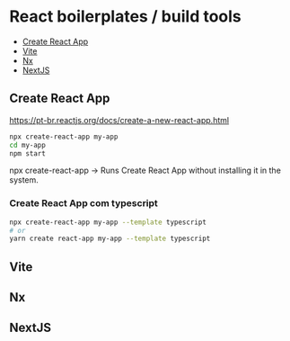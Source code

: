 
# React boilerplates / build tools
- [Create React App](#Create%React%App)
- [Vite](#Vite)
- [Nx](#Nx)
- [NextJS](#NextJS)


## Create React App
https://pt-br.reactjs.org/docs/create-a-new-react-app.html

```bash
npx create-react-app my-app
cd my-app
npm start
```

npx create-react-app -> Runs Create React App without installing it in the system.

### Create React App com typescript

```bash
npx create-react-app my-app --template typescript
# or
yarn create react-app my-app --template typescript
```


## Vite

## Nx

## NextJS